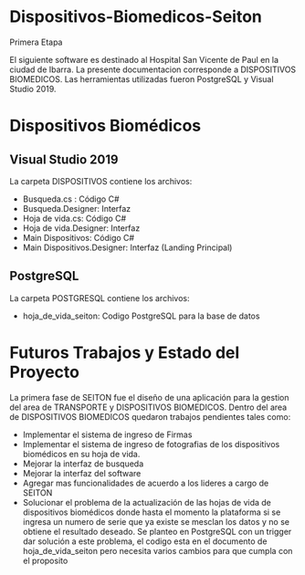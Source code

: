 # Dispositivos-Biomedicos-Seiton
Primera Etapa 

El siguiente software es destinado al Hospital San Vicente de Paul en la ciudad de Ibarra. La presente documentacion corresponde a DISPOSITIVOS BIOMEDICOS.
Las herramientas utilizadas fueron PostgreSQL y Visual Studio 2019.

# Dispositivos Biomédicos

## Visual Studio 2019

La carpeta DISPOSITIVOS contiene los archivos:
- Busqueda.cs : Código C#
- Busqueda.Designer: Interfaz
- Hoja de vida.cs: Código C#
- Hoja de vida.Designer: Interfaz
- Main Dispositivos: Código C#
- Main Dispositivos.Designer: Interfaz (Landing Principal) 

## PostgreSQL

La carpeta POSTGRESQL contiene los archivos:

- hoja_de_vida_seiton: Codigo PostgreSQL para la base de datos 

# Futuros Trabajos y Estado del Proyecto

La primera fase de SEITON fue el diseño de una aplicación para la gestion del area de TRANSPORTE y DISPOSITIVOS BIOMEDICOS. Dentro del area de DISPOSITIVOS BIOMEDICOS
quedaron trabajos pendientes tales como:
- Implementar el sistema de ingreso de Firmas
- Implementar el sistema de ingreso de fotografias de los dispositivos biomédicos en su hoja de vida.
- Mejorar la interfaz de busqueda
- Mejorar la interfaz del software
- Agregar mas funcionalidades de acuerdo a los lideres a cargo de SEITON
- Solucionar el problema de la actualización de las hojas de vida de dispositivos biomédicos donde hasta el momento la plataforma si se ingresa un numero de serie que ya existe se mesclan los datos y no se obtiene el resultado deseado. Se planteo en PostgreSQL con un trigger dar solución a este problema, el codigo esta en el documento de hoja_de_vida_seiton pero necesita varios cambios para que cumpla con el proposito
